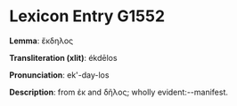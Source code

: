 # Lexicon Entry G1552

**Lemma**: ἔκδηλος

**Transliteration (xlit)**: ékdēlos

**Pronunciation**: ek'-day-los

**Description**:
from ἐκ and δῆλος; wholly evident:--manifest.
